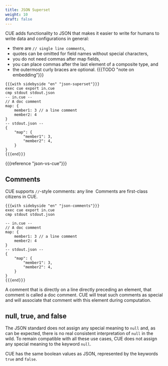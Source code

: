 ```yaml
---
title: JSON Superset
weight: 10
draft: false
---
```


CUE adds functionality to JSON that makes it easier to write for humans to write
data and configurations in general:

- there are `// single line comments`,
- quotes can be omitted for field names without special characters,
- you do not need commas after map fields,
- you can place commas after the last element of a composite type, and
- the outermost curly braces are optional. {{{TODO "note on embedding"}}}

```coq
{{{with sidebyside "en" "json-superset"}}}
exec cue export in.cue
cmp stdout stdout.json
-- in.cue --
// A doc comment
map: {
	member1: 3 // a line comment
	member2: 4
}
-- stdout.json --
{
    "map": {
        "member1": 3,
        "member2": 4,
    }
}
{{{end}}}
```

{{{reference "json-vs-cue"}}}

<!-- TODO: Also useful for defining data: embedding, builtins, … -->

## Comments

CUE supports `//`-style comments: any line  Comments are first-class citizens in
CUE.

```coq
{{{with sidebyside "en" "json-comments"}}}
exec cue export in.cue
cmp stdout stdout.json

-- in.cue --
// A doc comment
map: {
	member1: 3 // a line comment
	member2: 4
}
-- stdout.json --
{
    "map": {
        "member1": 3,
        "member2": 4,
    }
}
{{{end}}}
```

A comment that is directly on a line directly preceding an element, that comment
is called a doc comment. CUE will treat such comments as special and will
associate that comment with this element during computation.

## null, true, and false

The JSON standard does not assign any special meaning to `null` and, as can be
expected, there is no real consistent interpretation of `null` in the wild. To
remain compatible with all these use cases, CUE does not assign any special
meaning to the keyword `null`.

CUE has the same boolean values as JSON, represented by the keywords `true` and
`false`.
